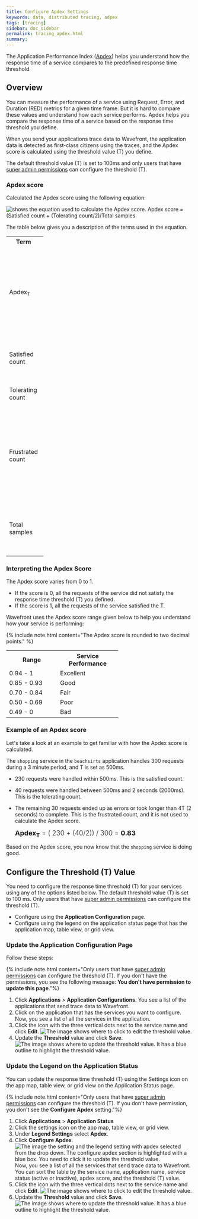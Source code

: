 ```yaml
---
title: Configure Apdex Settings
keywords: data, distributed tracing, adpex
tags: [tracing]
sidebar: doc_sidebar
permalink: tracing_apdex.html
summary: 
---
```


The Application Performance Index ([Apdex](https://www.apdex.org/overview.html)) helps you understand how the response time of a service compares to the predefined response time threshold. 

## Overview

You can measure the performance of a service using Request, Error, and Duration (RED) metrics for a given time frame. But it is hard to compare these values and understand how each service performs. Apdex helps you compare the response time of a service based on the response time threshold you define.

When you send your applications trace data to Wavefront, the application data is detected as first-class citizens using the traces, and the Apdex score is calculated using the threshold value (T) you define. 

The default threshold value (T) is set to 100ms and only users that have [super admin permissions](authorization.html#who-is-the-super-admin-user) can configure the threshold (T).

### Apdex score 

Calculated the Apdex score using the following equation:

![shows the equation used to calculate the Apdex score. Apdex score = (Satisfied count + (Tolerating count/2)/Total samples ](images/tracing_apdex_score_equation.png)

The table below gives you a description of the terms used in the equation.

<table style="width: 100;">
  <tr>
    <th width="20%">
      Term
    </th>
    <th width="80%">
      Description
    </th>
  </tr>
  <tr>
    <td>
      Apdex<sub>T</sub>
    </td>
    <td markdown="span">
      The Apdex score is calculated based on the [response time threshold (T) you define](#configure-the-threshold-t-value).
    </td>
  </tr>
  <tr>
    <td>
      Satisfied count
    </td>
    <td>
      Number of requests that received a response in T or less.
    </td>
  </tr>
  <tr>
    <td>
      Tolerating count
    </td>
    <td>
      Number of requests that are 4 times T (4T) or less.
    </td>
  </tr>
  <tr>
    <td>
      Frustrated count
    </td>
    <td>
      Number of requests that take more than 4 times T (4T) to complete. These requests are not used to calculate the Apdex score.
    </td>
  </tr>
  <tr>
    <td>
      Total samples
    </td>
    <td>
      Total number of requests used to calculate your Apdex score.
    </td>
  </tr>
</table>


### Interpreting the Apdex Score

The Apdex score varies from 0 to 1. 
* If the score is 0, all the requests of the service did not satisfy the response time threshold (T) you defined. 
* If the score is 1, all the requests of the service satisfied the T.

Wavefront uses the Apdex score range given below to help you understand how your service is performing:

{% include note.html content="The Apdex score is rounded to two decimal points." %}

<table style="width: 60%;">
  <tr>
    <th width="30%">
      Range
    </th>
    <th width="30%">
      Service Performance
    </th>
  </tr>
  <tr>
    <td>
      0.94 - 1 
    </td>
    <td>
      Excellent
    </td>
  </tr>
  <tr>
    <td>
      0.85 - 0.93
    </td>
    <td>
      Good
    </td>
  </tr>
  <tr>
    <td>
      0.70 - 0.84
    </td>
    <td>
      Fair
    </td>
  </tr>
  <tr>
    <td>
      0.50 - 0.69
    </td>
    <td>
      Poor
    </td>
  </tr>
  <tr>
    <td> 
      0.49 - 0
    </td>
    <td>
      Bad
    </td>
  </tr>
</table>

### Example of an Apdex score

Let's take a look at an example to get familiar with how the Apdex score is calculated.

The `shopping` service in the `beachsirts` application handles 300 requests during a 3 minute period, and T is set as 500ms.

* 230 requests were handled within 500ms. This is the satisfied count.
* 40 requests were handled between 500ms and 2 seconds (2000ms). This is the tolerating count.
* The remaining 30 requests ended up as errors or took longer than 4T (2 seconds) to complete. This is the frustrated count, and it is not used to calculate the Apdex score.

  <p><span style="font-size: large; font-weight: 300"><b>Apdex<sub>T</sub></b> = ( 230 + (40/2)) / 300 = <b>0.83</b></span></p>

Based on the Apdex score, you now know that the `shopping` service is doing good.

## Configure the Threshold (T) Value

You need to configure the response time threshold (T) for your services using any of the options listed below. The default threshold value (T) is set to 100 ms. Only users that have [super admin permissions](authorization.html#who-is-the-super-admin-user) can configure the threshold (T).

* Configure using the **Application Configuration** page.
* Configure using the legend on the application status page that has the application map, table view, or grid view.

### Update the Application Configuration Page

Follow these steps:

{% include note.html content="Only users that have [super admin permissions](authorization.html#who-is-the-super-admin-user) can configure the threshold (T). If you don't have the permissions, you see the following message: **You don't have permission to update this page**."%}

1. Click **Applications** > **Application Configurations**. You see a list of the applications that send trace data to Wavefront.
1. Click on the application that has the services you want to configure. Now, you see a list of all the services in the application.
1. Click the icon with the three vertical dots next to the service name and click **Edit**.
    ![The image shows where to click to edit the threshold value.](images/tracing_apdex_configuration_edit_service.png)
1. Update the **Threshold** value and click **Save**.
    ![The image shows where to update the threshold value. It has a blue outline to highlight the threshold value.](images/tracing_configure_apdex_threshold.png)
    
### Update the Legend on the Application Status

You can update the response time threshold (T) using the Settings icon on the app map, table view, or grid view on the Application Status page.

{% include note.html content="Only users that have [super admin permissions](authorization.html#who-is-the-super-admin-user) can configure the threshold (T). If you don't have permission, you don't see the **Configure Apdex** setting."%}

1. Click **Applications** > **Application Status**
1. Click the settings icon on the app map, table view, or grid view.
1. Under **Legend Settings** select **Apdex**.
1. Click **Configure Apdex**. <br/>
    ![The image the setting and the legend setting with apdex selected from the drop down. The configure apdex section is highlighted with a blue box. You need to click it to update the threshold value.](images/tracing_apdex_legeng_configure_apdex.png)
    <br/>Now, you see a list of all the services that send trace data to Wavefront. You can sort the table by the service name, application name, service status (active or inactive), apdex score, and the threshold (T) value.
1. Click the icon with the three vertical dots next to the service name and click **Edit**.
    ![The image shows where to click to edit the threshold value.](images/tracing_edit_service_legend_settings.png)
1. Update the **Threshold** value and click **Save**.
    ![The image shows where to update the threshold value. It has a blue outline to highlight the threshold value.](images/tracing_configure_apdex_threshold.png)
 
